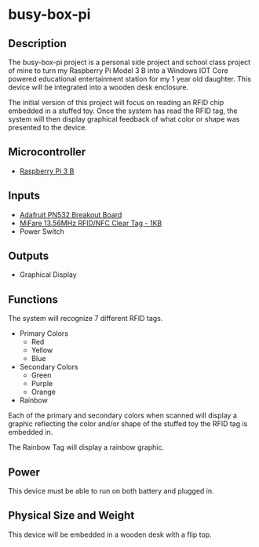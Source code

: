 # busy-box-pi

## Description

The busy-box-pi project is a personal side project and school class project of mine to turn my Raspberry Pi Model 3 B into a Windows IOT Core powered educational entertainment station for my 1 year old daughter.  This device will be integrated into a wooden desk enclosure.

The initial version of this project will focus on reading an RFID chip embedded in a stuffed toy.  Once the system has read the RFID tag, the system will then display graphical feedback of what color or shape was presented to the device.

## Microcontroller

- [Raspberry Pi 3 B](https://www.adafruit.com/product/3055)

## Inputs

- [Adafruit PN532 Breakout Board](https://www.adafruit.com/product/364)
- [MiFare 13.56MHz RFID/NFC Clear Tag - 1KB](https://www.adafruit.com/product/361)
- Power Switch

## Outputs

- Graphical Display

## Functions

The system will recognize 7 different RFID tags.  

- Primary Colors
  - Red
  - Yellow
  - Blue
- Secondary Colors
  - Green
  - Purple
  - Orange
- Rainbow

Each of the primary and secondary colors when scanned will display a graphic reflecting the color and/or shape of the stuffed toy the RFID tag is embedded in.

The Rainbow Tag will display a rainbow graphic.

## Power

This device must be able to run on both battery and plugged in.

## Physical Size and Weight

This device will be embedded in a wooden desk with a flip top.